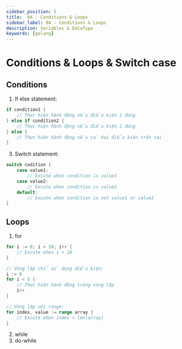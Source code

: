 ```yaml
---
sidebar_position: 5
title:  04 - Conditions & Loops
sidebar_label: 04 - Conditions & Loops
description: Variables & DataType
keywords: [golang]
---
```


# Conditions & Loops & Switch case

## Conditions
1. If else statement:
```go
if condition1 {
    // Thực hiện hành động nếu điều kiện 1 đúng
} else if condition2 {
    // Thực hiện hành động nếu điều kiện 2 đúng
} else {
    // Thực hiện hành động nếu cả hai điều kiện trên sai
}
```
3. Switch statement:
```go
switch codition {
    case value1: 
        // Excute when condition is value1
    case value2:
        // Excute when condition is value2
    default:
        // Excute when condition is not value1 or value2
}
```
## Loops
1. for
```go
for i := 0; i < 10; i++ {
    // Excute when i < 10
}

// Vòng lặp chỉ sử dụng điều kiện:
i := 0
for i < 5 {
    // Thực hiện hành động trong vòng lặp
    i++
}

// Vòng lặp với range:
for index, value := range array {
    // Excute when index < len(array)
}
```
2. while
3. do-while

